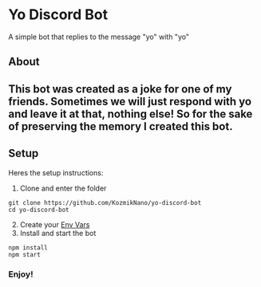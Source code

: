 # Yo Discord Bot
A simple bot that replies to the message "yo" with "yo"

## About
This bot was created as a joke for one of my friends. Sometimes we will just respond with yo and leave it at that, nothing else! So for the sake of preserving the memory I created this bot.
---
## Setup
Heres the setup instructions:

1. Clone and enter the folder
```
git clone https://github.com/KozmikNano/yo-discord-bot
cd yo-discord-bot
```
2. Create your [Env Vars](https://github.com/KozmikNano/discord-js-template#setting-up-env-variables)
3. Install and start the bot
```
npm install
npm start
```

### Enjoy!
